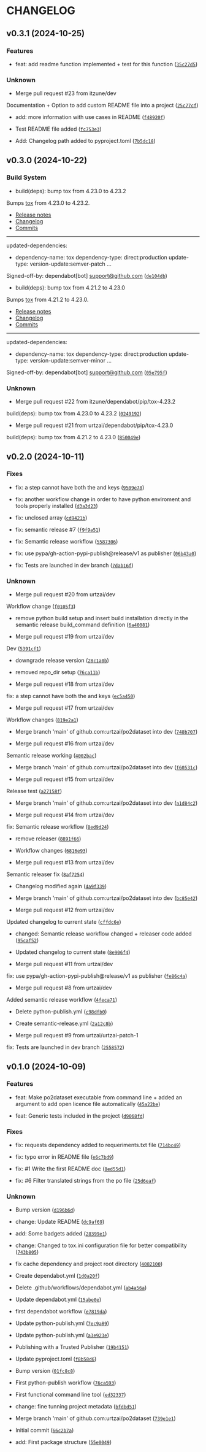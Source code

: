 # CHANGELOG


## v0.3.1 (2024-10-25)

### Features

* feat: add readme function implemented + test for this function ([`35c27d5`](https://github.com/itzune/po2dataset/commit/35c27d5166b0c2b567754a3c0cd35655645ebbf6))

### Unknown

* Merge pull request #23 from itzune/dev

Documentation + Option to add custom README file into a project ([`25c77cf`](https://github.com/itzune/po2dataset/commit/25c77cfcac05b0b1a081f37dc2bc234d77d8cc61))

* add: more information with use cases in README ([`f48920f`](https://github.com/itzune/po2dataset/commit/f48920faa585127e8c5d768d779b7a539aacd7f0))

* Test README file added ([`fc753e3`](https://github.com/itzune/po2dataset/commit/fc753e39c836bf7eab28deecb77d506de6860473))

* Add: Changelog path added to pyproject.toml ([`7b5dc18`](https://github.com/itzune/po2dataset/commit/7b5dc1846f2e1b790e7cbc804d01ad804936c099))


## v0.3.0 (2024-10-22)

### Build System

* build(deps): bump tox from 4.23.0 to 4.23.2

Bumps [tox](https://github.com/tox-dev/tox) from 4.23.0 to 4.23.2.
- [Release notes](https://github.com/tox-dev/tox/releases)
- [Changelog](https://github.com/tox-dev/tox/blob/main/docs/changelog.rst)
- [Commits](https://github.com/tox-dev/tox/compare/4.23.0...4.23.2)

---
updated-dependencies:
- dependency-name: tox
  dependency-type: direct:production
  update-type: version-update:semver-patch
...

Signed-off-by: dependabot[bot] <support@github.com> ([`de104db`](https://github.com/itzune/po2dataset/commit/de104dbde5d13c1a59b9db4a31750c67d7e135df))

* build(deps): bump tox from 4.21.2 to 4.23.0

Bumps [tox](https://github.com/tox-dev/tox) from 4.21.2 to 4.23.0.
- [Release notes](https://github.com/tox-dev/tox/releases)
- [Changelog](https://github.com/tox-dev/tox/blob/main/docs/changelog.rst)
- [Commits](https://github.com/tox-dev/tox/compare/4.21.2...4.23.0)

---
updated-dependencies:
- dependency-name: tox
  dependency-type: direct:production
  update-type: version-update:semver-minor
...

Signed-off-by: dependabot[bot] <support@github.com> ([`05e795f`](https://github.com/itzune/po2dataset/commit/05e795f30b44a3f648f3bda8beac681ff542bf99))

### Unknown

* Merge pull request #22 from itzune/dependabot/pip/tox-4.23.2

build(deps): bump tox from 4.23.0 to 4.23.2 ([`0249192`](https://github.com/itzune/po2dataset/commit/024919250012a2b7bd958e42bcc4dd00f0f3217b))

* Merge pull request #21 from urtzai/dependabot/pip/tox-4.23.0

build(deps): bump tox from 4.21.2 to 4.23.0 ([`850049e`](https://github.com/itzune/po2dataset/commit/850049e51bc669600f4ce7da3c3412e0ef9855b9))


## v0.2.0 (2024-10-11)

### Fixes

* fix: a step cannot have both the  and  keys ([`9509e78`](https://github.com/itzune/po2dataset/commit/9509e78f3ea3fe2350ad10b8f12e8763de262f9a))

* fix: another workflow change in order to have python enviroment and tools properly installed ([`d3a3d23`](https://github.com/itzune/po2dataset/commit/d3a3d235dc8d882ede8b1a310c5f634803710fa3))

* fix: unclosed array ([`cd9421b`](https://github.com/itzune/po2dataset/commit/cd9421b82dfc3fa4d9440a1f0e94c6861f2fa9d0))

* fix: semantic release #7 ([`f9f9a51`](https://github.com/itzune/po2dataset/commit/f9f9a515457a506f29a248e7e478c7ca23b5bb52))

* fix: Semantic release workflow ([`5587306`](https://github.com/itzune/po2dataset/commit/55873060fd3feefd59cd0f3291ed30ca92137fda))

* fix: use pypa/gh-action-pypi-publish@release/v1 as publisher ([`06b43a0`](https://github.com/itzune/po2dataset/commit/06b43a0435bd89569f39080689bb0261c344f6c7))

* fix: Tests are launched in dev branch ([`7dab16f`](https://github.com/itzune/po2dataset/commit/7dab16f68ee6ef844720aca1c925cf896c4b0f2c))

### Unknown

* Merge pull request #20 from urtzai/dev

Workflow change ([`f0105f3`](https://github.com/itzune/po2dataset/commit/f0105f3a3244d63a227d6984e9b3888342e8f4f8))

* remove python build setup and insert build installation directly in the semantic release build_command definition ([`6a40081`](https://github.com/itzune/po2dataset/commit/6a400815ba6d58955966fabb9ded336eb98bd36f))

* Merge pull request #19 from urtzai/dev

Dev ([`5391cf1`](https://github.com/itzune/po2dataset/commit/5391cf17a6ae70901ed9b8b4da25ec53c1413b1e))

* downgrade release version ([`28c1a0b`](https://github.com/itzune/po2dataset/commit/28c1a0bbb5808e3ec0ea515ef00e80370d9194fa))

* removed repo_dir setup ([`76ca11b`](https://github.com/itzune/po2dataset/commit/76ca11bdfa71b5a6523f94f02a67c935c3b073cc))

* Merge pull request #18 from urtzai/dev

fix: a step cannot have both the  and  keys ([`ec5a450`](https://github.com/itzune/po2dataset/commit/ec5a4502082598c94358d90fd32b586659725969))

* Merge pull request #17 from urtzai/dev

Workflow changes ([`819e2a1`](https://github.com/itzune/po2dataset/commit/819e2a1a1890ba4dc5b557fb800fcced5d3cb2c4))

* Merge branch 'main' of github.com:urtzai/po2dataset into dev ([`748b707`](https://github.com/itzune/po2dataset/commit/748b707f22cc4efe095ff5364f676845da7149e3))

* Merge pull request #16 from urtzai/dev

Semantic release working ([`4002bac`](https://github.com/itzune/po2dataset/commit/4002bac02edfcbf5c2278606b6ed729bf8071e15))

* Merge branch 'main' of github.com:urtzai/po2dataset into dev ([`f60531c`](https://github.com/itzune/po2dataset/commit/f60531c38e0a427bb865f7f532ae79f157b608f4))

* Merge pull request #15 from urtzai/dev

Release test ([`a27158f`](https://github.com/itzune/po2dataset/commit/a27158f61ab078dc582d7514883dde8920d52da9))

* Merge branch 'main' of github.com:urtzai/po2dataset into dev ([`a1d84c2`](https://github.com/itzune/po2dataset/commit/a1d84c2a4820cdba3e6386d7cb633c1a7d39e419))

* Merge pull request #14 from urtzai/dev

fix: Semantic release workflow ([`8ed9d24`](https://github.com/itzune/po2dataset/commit/8ed9d24b23df9651d1b16bc72ee6c3c02f6d20ad))

* remove releaser ([`8891f66`](https://github.com/itzune/po2dataset/commit/8891f66027e25e6f522d668c3b941980246210ac))

* Workflow changes ([`6816e93`](https://github.com/itzune/po2dataset/commit/6816e932790c927e36f72643414c1a1d3aaf3d63))

* Merge pull request #13 from urtzai/dev

Semantic releaser fix ([`8af7254`](https://github.com/itzune/po2dataset/commit/8af7254e7868e73f41ebd71a0ad6688dd5678333))

* Changelog modified again ([`4a9f339`](https://github.com/itzune/po2dataset/commit/4a9f339d8f45b16f0dc9cd12a9cdfdc708c61496))

* Merge branch 'main' of github.com:urtzai/po2dataset into dev ([`bc85e42`](https://github.com/itzune/po2dataset/commit/bc85e42e73aec8557eac9b689453bb050fa8068d))

* Merge pull request #12 from urtzai/dev

Updated changelog to current state ([`cffdc6e`](https://github.com/itzune/po2dataset/commit/cffdc6e5550f0dcf4542418c98bd19b6db1ab158))

* changed: Semantic release workflow changed + releaser code added ([`95caf52`](https://github.com/itzune/po2dataset/commit/95caf52daac223ce5d2971c09e441c8332e67d37))

* Updated changelog to current state ([`8e906f4`](https://github.com/itzune/po2dataset/commit/8e906f4a92fbabbea8fb1b9c6363459679a5bf8a))

* Merge pull request #11 from urtzai/dev

fix: use pypa/gh-action-pypi-publish@release/v1 as publisher ([`fe86c4a`](https://github.com/itzune/po2dataset/commit/fe86c4a9a1ca48b57b6d5a911eb3a866bc11861c))

* Merge pull request #8 from urtzai/dev

Added semantic release workflow ([`4feca71`](https://github.com/itzune/po2dataset/commit/4feca717447092190867b6870cd7e1dcb3481543))

* Delete python-publish.yml ([`c98dfb0`](https://github.com/itzune/po2dataset/commit/c98dfb07ab8cce3d9187a443ea83ee143b445c07))

* Create semantic-release.yml ([`2a12c8b`](https://github.com/itzune/po2dataset/commit/2a12c8b8f35af5d33d568858631f977232f757f6))

* Merge pull request #9 from urtzai/urtzai-patch-1

fix: Tests are launched in dev branch ([`2558572`](https://github.com/itzune/po2dataset/commit/2558572b28a2aebc50af1d66539fced1f255d8dc))


## v0.1.0 (2024-10-09)

### Features

* feat: Make po2dataset executable from command line + added an argument to add open licence file automatically ([`45a22be`](https://github.com/itzune/po2dataset/commit/45a22be3046f37c66e83e9c4d4bb03f9792f03fa))

* feat: Generic tests included in the project ([`d9068fd`](https://github.com/itzune/po2dataset/commit/d9068fdcfb8247efcbcd94026af9aba517e35ebf))

### Fixes

* fix: requests dependency added to requeriments.txt file ([`714bc49`](https://github.com/itzune/po2dataset/commit/714bc49d53df4ea226a120ea8ae4c82befec7370))

* fix: typo error in README file ([`e6c7bd9`](https://github.com/itzune/po2dataset/commit/e6c7bd94b9976e334bb87d6cef5a3648c75719ba))

* fix: #1 Write the first README doc ([`8ed55d1`](https://github.com/itzune/po2dataset/commit/8ed55d1b18b2e88a8738ccb233e8ddabc4215cbe))

* fix: #6 Filter translated strings from the po file ([`25d6eaf`](https://github.com/itzune/po2dataset/commit/25d6eaf6cf9f80ef3d8afe14525533998a6c1c67))

### Unknown

* Bump version ([`d196b6d`](https://github.com/itzune/po2dataset/commit/d196b6d49c879eef059c22a6e9abad9710f44420))

* change: Update README ([`dc9af69`](https://github.com/itzune/po2dataset/commit/dc9af69095fa46dd1393e322fca7b61cb6789a6d))

* add: Some badgets added ([`28399e1`](https://github.com/itzune/po2dataset/commit/28399e133e752726f0d96b8d55aaceefdce49a26))

* change: Changed to tox.ini configuration file for better compatibility ([`743b805`](https://github.com/itzune/po2dataset/commit/743b80555a43270620374f96df439b7318b1c2df))

* fix cache dependency and project root directory ([`4082100`](https://github.com/itzune/po2dataset/commit/40821009c139acdd9df93aa6e85b366ea6b8fa0a))

* Create dependabot.yml ([`1d0a20f`](https://github.com/itzune/po2dataset/commit/1d0a20fe77fc312160ca66ea9ee2f3098502da27))

* Delete .github/workflows/dependabot.yml ([`ab4a56a`](https://github.com/itzune/po2dataset/commit/ab4a56a9e412784fce6ddf33e9cd47b267c8e7d6))

* Update dependabot.yml ([`15abe0e`](https://github.com/itzune/po2dataset/commit/15abe0e8c23ac017aec449390e327ab37c24dd72))

* first dependabot workflow ([`e7819da`](https://github.com/itzune/po2dataset/commit/e7819da74dbc09c997c35afc342d9b834b6ad2e3))

* Update python-publish.yml ([`7ec9a89`](https://github.com/itzune/po2dataset/commit/7ec9a89dc82c1903db4e89fb2401434990b9653c))

* Update python-publish.yml ([`a3e923e`](https://github.com/itzune/po2dataset/commit/a3e923e479fcb75018a2699ae28b1cc474e4e308))

* Publishing with a Trusted Publisher ([`19b4151`](https://github.com/itzune/po2dataset/commit/19b41515b69d60a513d8ec9f2b7d698ff31412e3))

* Update pyproject.toml ([`f8b58d6`](https://github.com/itzune/po2dataset/commit/f8b58d6ce9be7ef6a2090f1f11ec7c5c474e0a8b))

* Bump version ([`01fc8c8`](https://github.com/itzune/po2dataset/commit/01fc8c860c5d2ca68a773041b6a42d4b099eac0e))

* First python-publish workflow ([`76ca593`](https://github.com/itzune/po2dataset/commit/76ca59367fb4ef5b4655808caa29e06a69adab59))

* First functional command line tool ([`ed32337`](https://github.com/itzune/po2dataset/commit/ed32337d87e364b896b20d10894b53e67aa164f1))

* change: fine tunning project metadata ([`bfdbd51`](https://github.com/itzune/po2dataset/commit/bfdbd51d46cfc4335c239a1438b65b46656a131d))

* Merge branch 'main' of github.com:urtzai/po2dataset ([`739e1e1`](https://github.com/itzune/po2dataset/commit/739e1e121e72fed40aa24ade385c348ba52c2d49))

* Initial commit ([`66c2b7a`](https://github.com/itzune/po2dataset/commit/66c2b7a38f1138cbf176ef7a2c82fda67240b01e))

* add: First package structure ([`55e0049`](https://github.com/itzune/po2dataset/commit/55e0049ebb258a77037964b15e8e6a274c3900f1))

